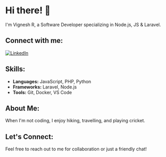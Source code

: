 # Hi there! 👋
I'm Vignesh R, a Software Developer specializing in Node.js, JS & Laravel.
## Connect with me:
[![LinkedIn](https://img.shields.io/badge/LinkedIn-Profile-blue)](https://www.linkedin.com/in/vigneshr1975)
## Skills:
- **Languages:** JavaScript, PHP, Python
- **Frameworks:** Laravel, Node.js
- **Tools:** Git, Docker, VS Code
## About Me:
When I'm not coding, I enjoy hiking, travelling, and playing cricket.
## Let's Connect:
Feel free to reach out to me for collaboration or just a friendly chat!
<!---
vigneshr2024/vigneshr2024 is a ✨ special ✨ repository because its `README.md` (this file) appears on your GitHub profile.
You can click the Preview link to take a look at your changes.
--->
